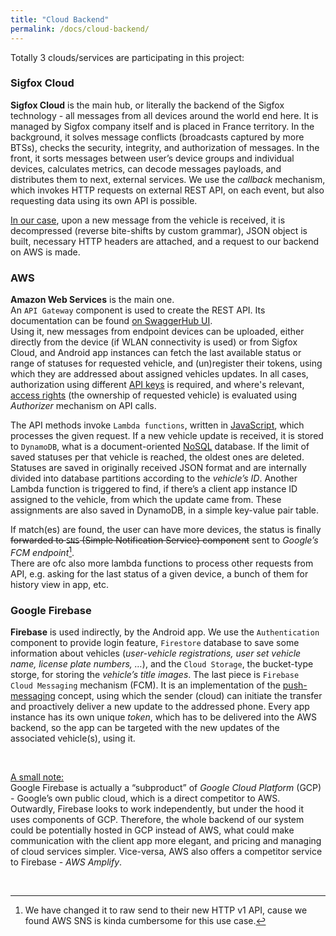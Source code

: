 ```yaml
---
title: "Cloud Backend"
permalink: /docs/cloud-backend/
---
```


Totally 3 clouds/services are participating in this project: 

### Sigfox Cloud
**Sigfox Cloud** is the main hub, or literally the backend of the Sigfox technology - all messages from all devices around the world end here. It is managed by Sigfox company itself and is placed in France territory. In the background, it solves message conflicts (broadcasts captured by more BTSs), checks the security, integrity, and authorization of messages. In the front, it sorts messages between user’s device groups and individual devices, calculates metrics, can decode messages payloads, and distributes them to next, external services. We use the *callback* mechanism, which invokes HTTP requests on external REST API, on each event, but also requesting data using its own API is possible. 

<u>In our case</u>, upon a new message from the vehicle is received, it is decompressed (reverse bite-shifts by custom grammar), JSON object is built, necessary HTTP headers are attached, and a request to our backend on AWS is made.

### AWS
**Amazon Web Services** is the main one.  
An `API Gateway` component is used to create the REST API. Its documentation can be found <a href="https://app.swaggerhub.com/apis-docs/martin195/EV-IoT-Kit/" target="_blank">on SwaggerHub UI</a>.  
Using it, new messages from endpoint devices can be uploaded, either directly from the device (if WLAN connectivity is used) or from Sigfox Cloud, and Android app instances can fetch the last available status or range of statuses for requested vehicle, and (un)register their tokens, using which they are addressed about assigned vehicles updates. In all cases, authorization using different <u>API keys</u> is required, and where's relevant, <u>access rights</u> (the ownership of requested vehicle) is evaluated using *Authorizer* mechanism on API calls.

The API methods invoke `Lambda functions`, written in <u>JavaScript</u>, which processes the given request. If a new vehicle update is received, it is stored to `DynamoDB`, what is a document-oriented <u>NoSQL</u> database. If the limit of saved statuses per that vehicle is reached, the oldest ones are deleted. Statuses are saved in originally received JSON format and are internally divided into database partitions according to the *vehicle’s ID*. Another Lambda function is triggered to find, if there’s a client app instance ID assigned to the vehicle, from which the update came from. These assignments are also saved in DynamoDB, in a simple key-value pair table. 

If match(es) are found, the user can have more devices, the status is finally ~~forwarded to `SNS` (Simple Notification Service) component~~ sent to *Google’s FCM endpoint*[^1].  
There are ofc also more lambda functions to process other requests from API, e.g. asking for the last status of a given device, a bunch of them for history view in app, etc.

### Google Firebase
**Firebase** is used indirectly, by the Android app. We use the `Authentication` component to provide login feature, `Firestore` database to save some information about vehicles (*user-vehicle registrations, user set vehicle name, license plate numbers, …*), and the `Cloud Storage`, the bucket-type storge, for storing the *vehicle’s title images*. The last piece is `Firebase Cloud Messaging` mechanism (FCM). It is an implementation of the <u>push-messaging</u> concept, using which the sender (cloud) can initiate the transfer and proactively deliver a new update to the addressed phone. Every app instance has its own unique *token*, which has to be delivered into the AWS backend, so the app can be targeted with the new updates of the associated vehicle(s), using it.

<br>

<u>A small note:</u>  
Google Firebase is actually a “subproduct” of *Google Cloud Platform* (GCP) - Google’s own public cloud, which is a direct competitor to AWS. Outwardly, Firebase looks to work independently, but under the hood it uses components of GCP. Therefore, the whole backend of our system could be potentially hosted in GCP instead of AWS, what could make communication with the client app more elegant, and pricing and managing of cloud services simpler. Vice-versa, AWS also offers a competitor service to Firebase - *AWS Amplify*.

<br>

[^1]: We have changed it to raw send to their new HTTP v1 API, cause we found AWS SNS is kinda cumbersome for this use case.
